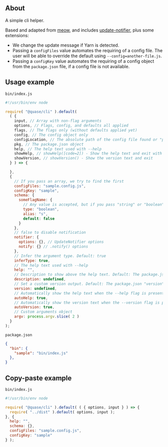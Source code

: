 ## About

A simple cli helper.

Based and adapted from [meow](https://github.com/sindresorhus/meow), and includes [update-notifier](https://github.com/yeoman/update-notifier), plus some extensions:

- We change the update message if Yarn is detected.
- Passing a `configFiles` value automates the requiring of a config file. The user will be able to override the default using `--config=another-file.js`.
- Passing a `configKey` value automates the requiring of a config object from the `package.json` file, if a config file is not available.

## Usage example

`bin/index.js`

```js
#!/usr/bin/env node

require( "@quase/cli" ).default(
  ( {
    input, // Array with non-flag arguments
    options, // Flags, config, and defaults all applied
    flags, // The flags only (without defaults applied yet)
    config, // The config object only
    configLocation, // The absolute path of the config file found or "pkg"
    pkg, // The package.json object
    help, // The help text used with --help
    showHelp, // showHelp([code=2]) - Show the help text and exit with code
    showVersion, // showVersion() - Show the version text and exit
  } ) => {

  },
  {
    // If you pass an array, we try to find the first
    configFiles: "sample.config.js",
    configKey: "sample",
    schema: {
      someFlagName: {
        // Any value is accepted, but if you pass "string" or "boolean", you help `minimist` disambiguate
        type: "boolean",
        alias: "s",
        default: false
      }
    },
    // false to disable notification
    notifier: {
      options: {}, // UpdateNotifier options
      notify: {} // .notify() options
    },
    // Infer the argument type. Default: true
    inferType: true,
    // The help text used with --help
    help: "",
    // Description to show above the help text. Default: The package.json "description" property
    description: undefined,
    // Set a custom version output. Default: The package.json "version" property
    version: undefined,
    // Automatically show the help text when the --help flag is present
    autoHelp: true,
    // Automatically show the version text when the --version flag is present
    autoVersion: true,
    // Custom arguments object
    argv: process.argv.slice( 2 )
  }
);
```

`package.json`

```json
{
  "bin": {
    "sample": "bin/index.js"
  },
}
```

## Copy-paste example

`bin/index.js`

```js
#!/usr/bin/env node

require( "@quase/cli" ).default( ( { options, input } ) => {
  require( "../dist" ).default( options, input );
}, {
  help: "",
  schema: {},
  configFiles: "sample.config.js",
  configKey: "sample"
} );
```
